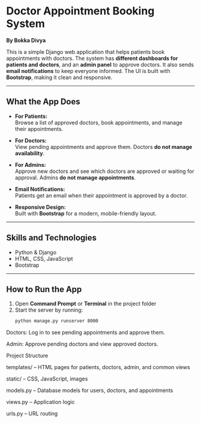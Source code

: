 # Doctor Appointment Booking System 

**By Bokka Divya**

This is a simple Django web application that helps patients book appointments with doctors. The system has **different dashboards for patients and doctors**, and an **admin panel** to approve doctors. It also sends **email notifications** to keep everyone informed. The UI is built with **Bootstrap**, making it clean and responsive.

---

## What the App Does

- **For Patients:**  
  Browse a list of approved doctors, book appointments, and manage their appointments.

- **For Doctors:**  
  View pending appointments and approve them. Doctors **do not manage availability**.

- **For Admins:**  
  Approve new doctors and see which doctors are approved or waiting for approval. Admins **do not manage appointments**.

- **Email Notifications:**  
  Patients get an email when their appointment is approved by a doctor.

- **Responsive Design:**  
  Built with **Bootstrap** for a modern, mobile-friendly layout.

---

## Skills and Technologies

- Python & Django  
- HTML, CSS, JavaScript  
- Bootstrap  

---

## How to Run the App

1. Open **Command Prompt** or **Terminal** in the project folder  
2. Start the server by running:  
   ```bash
   python manage.py runserver 8000
Doctors: Log in to see pending appointments and approve them.

Admin: Approve pending doctors and view approved doctors.





Project Structure

templates/ – HTML pages for patients, doctors, admin, and common views

static/ – CSS, JavaScript, images

models.py – Database models for users, doctors, and appointments

views.py – Application logic

urls.py – URL routing
